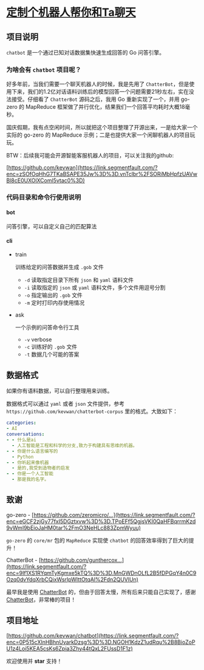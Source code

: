 # [定制个机器人帮你和Ta聊天](https://segmentfault.com/a/1190000040777294)

## 项目说明

`chatbot` 是一个通过已知对话数据集快速生成回答的 Go 问答引擎。

### 为啥会有 `chatbot` 项目呢？

好多年前，当我们需要一个聊天机器人的时候，我是先用了 `ChatterBot`，但是使用下来，我们的1.2亿对话语料训练后的模型回答一个问题需要21秒左右，实在没法接受。仔细看了 `ChatterBot` 源码之后，我用 Go 重新实现了一个，并用 go-zero 的 MapReduce 框架做了并行优化，结果我们一个回答平均耗时大概18毫秒。

国庆假期，我有点空闲时间，所以就把这个项目整理了开源出来，一是给大家一个实际的 go-zero 的 MapReduce 示例；二是也提供大家一个闲聊机器人的项目玩玩。

BTW：后续我可能会开源智能客服机器人的项目，可以关注我的github:

[https://github.com/kevwan](https://link.segmentfault.com/?enc=zSOfOqHhG7TKaBSAPE35Jw%3D%3D.vnTclbr%2FSORiMbHpfzUAVwBl8cE0UXOlXComl5vtac0%3D)

### 代码目录和命令行使用说明

#### bot

问答引擎，可以自定义自己的匹配算法

#### cli

- train

  训练给定的问答数据并生成 `.gob` 文件

  - `-d` 读取指定目录下所有 `json` 和 `yaml` 语料文件
  - `-i` 读取指定的 `json` 或 `yaml` 语料文件，多个文件用逗号分割
  - `-o` 指定输出的 `.gob` 文件
  - `-m` 定时打印内存使用情况

- ask

  一个示例的问答命令行工具

  - `-v` verbose
  - `-c` 训练好的 `.gob` 文件
  - `-t` 数据几个可能的答案

## 数据格式

如果你有语料数据，可以自行整理用来训练。

数据格式可以通过 `yaml` 或者 `json` 文件提供，参考 `https://github.com/kevwan/chatterbot-corpus` 里的格式。大致如下：

```yaml
categories:
- AI
conversations:
- - 什么是ai
  - 人工智能是工程和科学的分支,致力于构建具有思维的机器。
- - 你是什么语言编写的
  - Python
- - 你听起来像机器
  - 是的,我受到造物者的启发
- - 你是一个人工智能
  - 那是我的名字。
```

## 致谢

go-zero - [https://github.com/zeromicro/...](https://link.segmentfault.com/?enc=eGCF2zjGy77fxI5DGztxvw%3D%3D.TPoEFf5QgjsVKI0QaHFBqrrmKzd9vWmI9bEioJaHM0tar%2FmO3NeHLc883ZpmWyuu)

`go-zero` 的 `core/mr` 包的 `MapReduce` 实现使 `chatbot` 的回答效率得到了巨大的提升！

ChatterBot - [https://github.com/gunthercox...](https://link.segmentfault.com/?enc=9If1XS1RYqmTyKgmxe5kTQ%3D%3D.MnGWDnOLfL2B5fDPGqY4n0C9Ozq0dvYdqXrbCQixWsrIpWIttOtqAl%2Fdn2QUVlUn)

最早我是使用 [ChatterBot](https://link.segmentfault.com/?enc=fVSvKJ1hSyDO87932pXWKQ%3D%3D.6INa8vDgxJP37jpBWDVYKQbA75h29QitSYVESIYKuZXCb9r4xTw%2BCvFyJDYemfxX) 的，但由于回答太慢，所有后来只能自己实现了，感谢 [ChatterBot](https://link.segmentfault.com/?enc=g4BAfRDqdvkB%2Bb%2F6iQLMqA%3D%3D.3V6JGOIOsQRODAuUzjUe%2BlMJvODwOJMWXJkKRO4PdB5eCEW6fYhJ8VCjXrpAo36Y)，非常棒的项目！

## 项目地址

[https://github.com/kevwan/chatbot](https://link.segmentfault.com/?enc=0P515cXInHBhnUvarkDzsg%3D%3D.NGOH1KdzZ1udRqu%2B8BioZoPU1z4Loi5KEA5csKs6Zpia3Zhy44tQxL2FUssD1F1z)

欢迎使用并 **star** 支持！